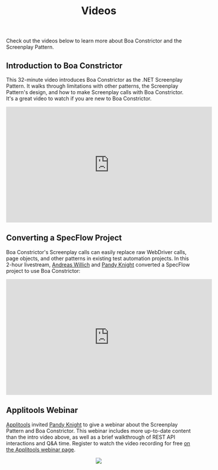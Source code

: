 ﻿---
title: Videos
layout: single
permalink: /getting-started/videos/
toc: true
---

Check out the videos below to learn more about Boa Constrictor and the Screenplay Pattern.


## Introduction to Boa Constrictor

This 32-minute video introduces Boa Constrictor as the .NET Screenplay Pattern.
It walks through limitations with other patterns, the Screenplay Pattern's design, and how to make Screenplay calls with Boa Constrictor.
It's a great video to watch if you are new to Boa Constrictor.

<p align="center">
<iframe width="560" height="315" src="https://www.youtube.com/embed/i26B1afosCo" title="YouTube video player" frameborder="0" allow="accelerometer; autoplay; clipboard-write; encrypted-media; gyroscope; picture-in-picture" allowfullscreen></iframe>
</p>


## Converting a SpecFlow Project

Boa Constrictor's Screenplay calls can easily replace raw WebDriver calls, page objects, and other patterns in existing test automation projects.
In this 2-hour livestream,
[Andreas Willich](https://twitter.com/SabotageAndi) and
[Pandy Knight](https://twitter.com/AutomationPanda)
converted a SpecFlow project to use Boa Constrictor:

<p align="center">
<iframe width="560" height="315" src="https://www.youtube.com/embed/hJ_ni5s6vhA" title="YouTube video player" frameborder="0" allow="accelerometer; autoplay; clipboard-write; encrypted-media; gyroscope; picture-in-picture" allowfullscreen></iframe>
</p>


## Applitools Webinar

[Applitools](https://applitools.com/) invited [Pandy Knight](https://twitter.com/AutomationPanda)
to give a webinar about the Screenplay Pattern and Boa Constrictor.
This webinar includes more up-to-date content than the intro video above,
as well as a brief walkthrough of REST API interactions and Q&A time.
Register to watch the video recording for free
[on the Applitools webinar page](https://applitools.com/event/the-screenplay-pattern-better-interactions-for-better-automations/).

<p align="center">
<a href="https://applitools.com/event/the-screenplay-pattern-better-interactions-for-better-automations/">
<img src="https://ewig5qf9cgn.exactdn.com/wp-content/uploads/2021/05/831x542-1.jpg?strip=all&amp;lossy=1&amp;ssl=1" />
</a>
</p>